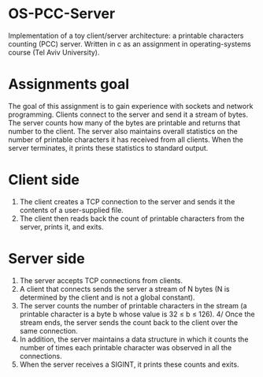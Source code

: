 # OS-PCC-Server

Implementation of a toy client/server architecture: a printable characters counting (PCC) server.
Written in c as an assignment in operating-systems course (Tel Aviv University).

# Assignments goal
The goal of this assignment is to gain experience with sockets and network programming.
Clients connect to the server and send it a stream of bytes.
The server counts how many of the bytes are printable and returns that number to the client.
The server also maintains overall statistics on the number of printable characters it has received
from all clients. When the server terminates, it prints these statistics to standard output.

# Client side
1. The client creates a TCP connection to the server and sends it the contents of a user-supplied file.
2. The client then reads back the count of printable characters from the server, prints it, and exits.

# Server side
1. The server accepts TCP connections from clients.
2. A client that connects sends the server a stream of N bytes (N is determined by the client and is not a global constant).
3. The server counts the number of printable characters in the stream (a printable character is a
  byte b whose value is 32 ≤ b ≤ 126).
4/ Once the stream ends, the server sends the count back to the client over the same connection.
5. In addition, the server maintains a data structure in which it counts the number of times each printable character was observed in all the connections.
6. When the server receives a SIGINT, it prints these counts and exits.
